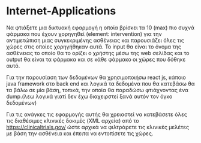 # Internet-Applications
Να φτιάξετε μια δικτυακή εφαρμογή η οποία βρίσκει τα 10 (max) πιο συχνά φάρμακα που έχουν χορηγηθεί (element: intervention) για την αντιμετώπιση μιας συγκεκριμένης ασθένειας και παρουσιάζει όλες τις χώρες στις οποίες χορηγήθηκαν αυτά. Το input θα είναι το όνομα της ασθένειας το οποίο θα το ορίζει ο χρήστης μέσω της web σελίδας και το output θα είναι τα φάρμακα και σε κάθε φάρμακο οι χώρες που δόθηκε αυτό.

Για την παρουσίαση των δεδομένων θα χρησιμοποιήσω react js, κάποιο java framework στο back end και λογικά τα δεδομένα που θα κατεβάσω θα τα βάλω σε μία βάση, τοπικά, την οποία θα παραδώσω φτιάχνοντας ένα dump.(λεω λογικά γιατί δεν έχω διαχειρστεί ξανά αυτόν τον όγκο δεδομένων)

Για τις ανάγκες τις εφαρμογής αυτής θα χρειαστεί να κατεβάσετε όλες τις διαθέσιμες κλινικές δοκιμές (XML αρχεία) από το https://clinicaltrials.gov/ ώστε αρχικά να φιλτράρετε τις κλινικές μελέτες με βάση την ασθένεια και έπειτα να εντοπίσετε τις χώρες.

